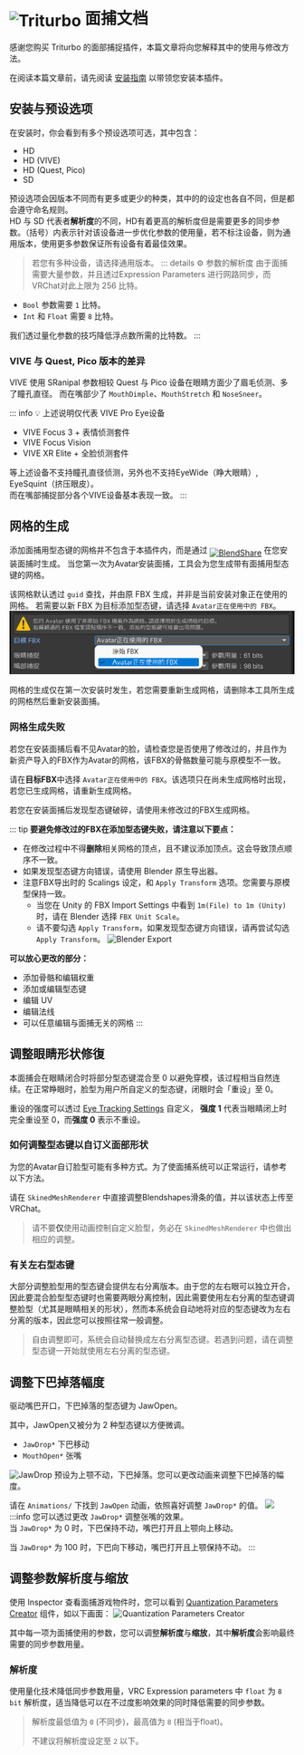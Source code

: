 # <img src="/triturbo_logo.png" alt="Triturbo" style="width: 32px; height: 32px; vertical-align: -4px; display: inline;"/> 面捕文档

感谢您购买 Triturbo 的面部捕捉插件，本篇文章将向您解释其中的使用与修改方法。

在阅读本篇文章前，请先阅读 [安装指南](./installation-guide) 以带领您安装本插件。



## 安装与预设选项
在安装时，你会看到有多个预设选项可选，其中包含：
- HD
- HD (VIVE)
- HD (Quest, Pico)
- SD

预设选项会因版本不同而有更多或更少的种类，其中的的设定也各自不同，但是都会遵守命名规则。\
HD 与 SD 代表者**解析度**的不同，HD有着更高的解析度但是需要更多的同步参数。（括号）内表示针对该设备进一步优化参数的使用量，若不标注设备，则为通用版本，使用更多参数保证所有设备有着最佳效果。
> 若您有多种设备，请选择通用版本。
::: details ⚙ 参数的解析度
由于面捕需要大量参数，并且透过Expression Parameters 进行网路同步，而VRChat对此上限为 256 比特。

- `Bool` 参数需要 `1` 比特。
- `Int` 和 `Float` 需要 `8` 比特。

我们透过量化参数的技巧降低浮点数所需的比特数。
:::


### VIVE 与 Quest, Pico 版本的差异

VIVE 使用 SRanipal 参数相较 Quest 与 Pico 设备在眼睛方面少了眉毛侦测、多了瞳孔直径。
而在嘴部少了 `MouthDimple`、`MouthStretch` 和 `NoseSneer`。

::: info 💡 上述说明仅代表 VIVE Pro Eye设备
- VIVE Focus 3 + 表情侦测套件
- VIVE Focus Vision
- VIVE XR Elite + 全脸侦测套件

等上述设备不支持瞳孔直径侦测，另外也不支持EyeWide（睁大眼睛）, EyeSquint（挤压眼皮）。\
而在嘴部捕捉部分各个VIVE设备基本表现一致。
:::


## 网格的生成

添加面捕用型态键的网格并不包含于本插件内，而是通过 [<img src="/blendshare.png" alt="BlendShare" style="width: 96px; height: 24px; vertical-align: -5px; display: inline;"/>](./blendshare) 在您安装面捕时生成。
当您第一次为Avatar安装面捕，工具会为您生成带有面捕用型态键的网格。

该网格默认透过 `guid` 查找，并由原 FBX 生成，并非是当前安装对象正在使用的网格。
若需要以新 FBX 为目标添加型态键，请选择 `Avatar正在使用中的 FBX`。
![FBX Target: FBX currently in used by the avatar](./assets/fbx_target.png)

网格的生成仅在第一次安装时发生，若您需要重新生成网格，请删除本工具所生成的网格然后重新安装面捕。

### 网格生成失败

若您在安装面捕后看不见Avatar的脸，请检查您是否使用了修改过的，并且作为新资产导入的FBX作为Avatar的网格，该FBX的骨骼数量可能与原模型不一致。

请在**目标FBX**中选择 `Avatar正在使用中的 FBX`。该选项只在尚未生成网格时出现，若您已生成网格，请重新生成网格。



若您在安装面捕后发现型态键破碎，请使用未修改过的FBX生成网格。


::: tip 
**要避免修改过的FBX在添加型态键失败，请注意以下要点：**

- 在修改过程中不得**删除**相关网格的顶点，且不建议添加顶点。这会导致顶点顺序不一致。
- 如果发现型态键方向错误，请使用 Blender 原生导出器。
- 注意FBX导出时的 Scalings 设定，和 `Apply Transform` 选项。您需要与原模型保持一致。
  - 当您在 Unity 的 FBX Import Settings 中看到 `1m(File) to 1m (Unity)` 时，请在 Blender 选择 `FBX Unit Scale`。
  - 请不要勾选 `Apply Transform`，如果发现型态键方向错误，请再尝试勾选 `Apply Transform`。
  ![Blender Export](/blender_fbx_export_transform.png)

**可以放心更改的部分：**
- 添加骨骼和编辑权重
- 添加或编辑型态键
- 编辑 UV
- 编辑法线
- 可以任意编辑与面捕无关的网格
:::

## 调整眼睛形状修復
本面捕会在眼睛闭合时将部分型态键混合至 0 以避免穿模，该过程相当自然连续。在正常睁眼时，脸型为用户所自定义的型态键，闭眼时会「重设」至 0。

重设的强度可以透过 [Eye Tracking Settings](./eye-tracking-settings) 自定义， **强度 1** 代表当眼睛闭上时完全重设至 0，而**强度 0** 表示不重设。

### 如何调整型态键以自订义面部形状
为您的Avatar自订脸型可能有多种方式。为了使面捕系统可以正常运行，请参考以下方法。

请在 `SkinedMeshRenderer` 中直接调整Blendshapes滑条的值，并以该状态上传至VRChat。

> 请不要**仅**使用动画控制自定义脸型，务必在 `SkinedMeshRenderer` 中也做出相应的调整。

### 有关左右型态键
大部分调整脸型用的型态键会提供左右分离版本。由于您的左右眼可以独立开合，因此要混合脸型型态键时也需要两眼分离控制，因此需要使用左右分离的型态键调整脸型（尤其是眼睛相关的形状），然而本系统会自动地将对应的型态键改为左右分离的版本，因此您可以按照往常一般调整。

> 自由调整即可，系统会自动替换成左右分离型态键。若遇到问题，请在调整型态键一开始就使用左右分离的型态键。

## 调整下巴掉落幅度
驱动嘴巴开口，下巴掉落的型态键为 JawOpen。

其中，JawOpen又被分为 2 种型态键以方便微调。
- `JawDrop*` 下巴移动
- `MouthOpen*` 张嘴

![JawDrop](/jawdrop_mouthopen_compare.jpg)
预设为上颚不动，下巴掉落。您可以更改动画来调整下巴掉落的幅度。

请在 `Animations/` 下找到 `JawOpen` 动画，依照喜好调整 `JawDrop*` 的值。
![](/jaw_open.png)
:::info
您可以透过更改 `JawDrop*` 调整张嘴的效果。\
当 `JawDrop*` 为 0 时，下巴保持不动，嘴巴打开且上颚向上移动。

当 `JawDrop*` 为 100 时，下巴向下移动，嘴巴打开且上颚保持不动。
:::

## 调整参数解析度与缩放
使用 Inspector 查看面捕游戏物件时，您可以看到 [Quantization Parameters Creator](./quantization-parameters-creator) 组件，如以下画面：
![Quantization Parameters Creator](/qpc.png)

其中每一项为面捕使用的参数，您可以调整**解析度**与**缩放**，其中**解析度**会影响最终需要的同步参数用量。

### 解析度
使用量化技术降低同步参数用量，VRC Expression parameters 中 `float` 为 `8 bit` 解析度，适当降低可以在不过度影响效果的同时降低需要的同步参数。

> 解析度最低值为 `0` (不同步)，最高值为 `8` (相当于float)。
> 
> 不建议将解析度设定至 `2` 以下。